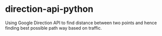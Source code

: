 # direction-api-python
Using Google Direction API to find distance between two points and hence finding best possible path way based on traffic.
